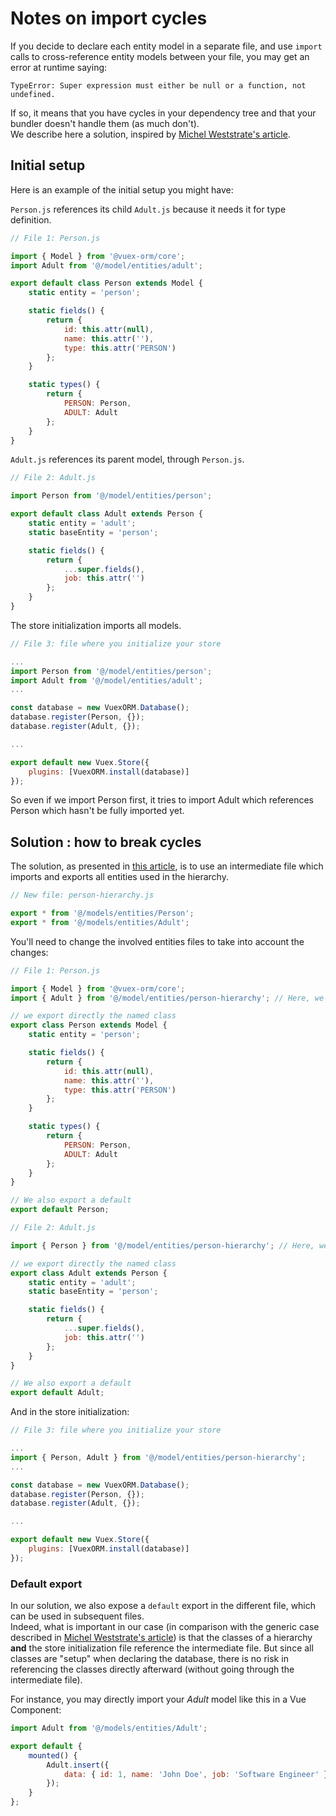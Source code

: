 # Notes on import cycles

If you decide to declare each entity model in a separate file, and use `import` calls to cross-reference entity models between your file, you may get an error at runtime saying:

```
TypeError: Super expression must either be null or a function, not undefined.
```

If so, it means that you have cycles in your dependency tree and that your bundler doesn't handle them (as much don't).  
We describe here a solution, inspired by [Michel Weststrate's article](https://medium.com/visual-development/how-to-fix-nasty-circular-dependency-issues-once-and-for-all-in-javascript-typescript-a04c987cf0de).

## Initial setup

Here is an example of the initial setup you might have:

`Person.js` references its child `Adult.js` because it needs it for type definition.

```js
// File 1: Person.js

import { Model } from '@vuex-orm/core';
import Adult from '@/model/entities/adult';

export default class Person extends Model {
    static entity = 'person';

    static fields() {
        return {
            id: this.attr(null),
            name: this.attr(''),
            type: this.attr('PERSON')
        };
    }

    static types() {
        return {
            PERSON: Person,
            ADULT: Adult
        };
    }
}
```

`Adult.js` references its parent model, through `Person.js`.

```js
// File 2: Adult.js

import Person from '@/model/entities/person';

export default class Adult extends Person {
    static entity = 'adult';
    static baseEntity = 'person';

    static fields() {
        return {
            ...super.fields(),
            job: this.attr('')
        };
    }
}
```

The store initialization imports all models.

```js
// File 3: file where you initialize your store

...
import Person from '@/model/entities/person';
import Adult from '@/model/entities/adult';
...

const database = new VuexORM.Database();
database.register(Person, {});
database.register(Adult, {});

...

export default new Vuex.Store({
    plugins: [VuexORM.install(database)]
});

```

So even if we import Person first, it tries to import Adult which references Person which hasn't be fully imported yet.

## Solution : how to break cycles

The solution, as presented in [this article](https://medium.com/visual-development/how-to-fix-nasty-circular-dependency-issues-once-and-for-all-in-javascript-typescript-a04c987cf0de), is to use an intermediate file which imports and exports all entities used in the hierarchy.

```js
// New file: person-hierarchy.js

export * from '@/models/entities/Person';
export * from '@/models/entities/Adult';
```

You'll need to change the involved entities files to take into account the changes:

```js
// File 1: Person.js

import { Model } from '@vuex-orm/core';
import { Adult } from '@/model/entities/person-hierarchy'; // Here, we change the import

// we export directly the named class
export class Person extends Model {
    static entity = 'person';

    static fields() {
        return {
            id: this.attr(null),
            name: this.attr(''),
            type: this.attr('PERSON')
        };
    }

    static types() {
        return {
            PERSON: Person,
            ADULT: Adult
        };
    }
}

// We also export a default
export default Person;
```

```js
// File 2: Adult.js

import { Person } from '@/model/entities/person-hierarchy'; // Here, we change the import

// we export directly the named class
export class Adult extends Person {
    static entity = 'adult';
    static baseEntity = 'person';

    static fields() {
        return {
            ...super.fields(),
            job: this.attr('')
        };
    }
}

// We also export a default
export default Adult;
```

And in the store initialization:

```js
// File 3: file where you initialize your store

...
import { Person, Adult } from '@/model/entities/person-hierarchy';
...

const database = new VuexORM.Database();
database.register(Person, {});
database.register(Adult, {});

...

export default new Vuex.Store({
    plugins: [VuexORM.install(database)]
});

```

### Default export

In our solution, we also expose a `default` export in the different file, which can be used in subsequent files.  
Indeed, what is important in our case (in comparison with the generic case described in [Michel Weststrate's article](https://medium.com/visual-development/how-to-fix-nasty-circular-dependency-issues-once-and-for-all-in-javascript-typescript-a04c987cf0de)) is that the classes of a hierarchy **and** the store initialization file reference the intermediate file. But since all classes are "setup" when declaring the database, there is no risk in referencing the classes directly afterward (without going through the intermediate file).

For instance, you may directly import your _Adult_ model like this in a Vue Component:

```js
import Adult from '@/models/entities/Adult';

export default {
    mounted() {
        Adult.insert({
            data: { id: 1, name: 'John Doe', job: 'Software Engineer' }
        });
    }
};
```
